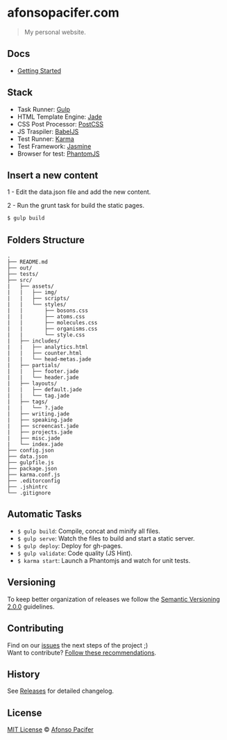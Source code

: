 # afonsopacifer.com

> My personal website.

## Docs

- [Getting Started](https://github.com/afonsopacifer/my-personal-website/blob/master/DOCS.md)

## Stack

- Task Runner: [Gulp](http://gulpjs.com/)
- HTML Template Engine: [Jade](http://jade-lang.com/)
- CSS Post Processor: [PostCSS](https://github.com/postcss/postcss)
- JS Traspiler: [BabelJS](https://babeljs.io/)
- Test Runner: [Karma](https://www.npmjs.com/package/karma)
- Test Framework: [Jasmine](https://github.com/karma-runner/karma-jasmine)
- Browser for test: [PhantomJS](http://phantomjs.org/)

## Insert a new content

1 - Edit the data.json file and add the new content.

2 - Run the grunt task for build the static pages.

```sh
$ gulp build
```

## Folders Structure

	.
	├── README.md
	├── out/
	├── tests/
	├── src/
	|   ├── assets/
	|   |   ├── img/
	|   |   ├── scripts/
	|   |   └── styles/
	|   |       ├── bosons.css
	|   |       ├── atoms.css
	|   |       ├── molecules.css
	|   |       ├── organisms.css
	|   |       └── style.css
	|   ├── includes/
	|   |   ├── analytics.html
	|   |   ├── counter.html
	|   |   └── head-metas.jade
	|   ├── partials/
	|   |   ├── footer.jade
	|   |   └── header.jade
	|   ├── layouts/
	|   |   ├── default.jade
	|   |   └── tag.jade
	|   ├── tags/
	|   |   └── ?.jade
	|   ├── writing.jade
	|   ├── speaking.jade
	|   ├── screencast.jade
	|   ├── projects.jade
	|   ├── misc.jade
	|   └── index.jade
	├── config.json
	├── data.json
	├── gulpfile.js
	├── package.json
	├── karma.conf.js
	├── .editorconfig
	├── .jshintrc
	└── .gitignore

## Automatic Tasks

- `$ gulp build`: Compile, concat and minify all files.
- `$ gulp serve`: Watch the files to build and start a static server.
- `$ gulp deploy`: Deploy for gh-pages.
- `$ gulp validate`: Code quality (JS Hint).
- `$ karma start`: Launch a Phantomjs and watch for unit tests.

## Versioning

To keep better organization of releases we follow the [Semantic Versioning 2.0.0](http://semver.org/) guidelines.

## Contributing

Find on our [issues](https://github.com/afonsopacifer/my-personal-website/issues/1) the next steps of the project ;)
<br>
Want to contribute? [Follow these recommendations](https://github.com/afonsopacifer/my-personal-website/blob/master/CONTRIBUTING.md).

## History

See [Releases](https://github.com/afonsopacifer/my-personal-website/releases) for detailed changelog.

## License

[MIT License](https://github.com/afonsopacifer/my-personal-website/blob/master/license.md) © [Afonso Pacifer](http://afonsopacifer.com/)
